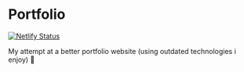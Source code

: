 # Portfolio
[![Netlify Status](https://api.netlify.com/api/v1/badges/5e284d8c-9037-4fc5-99e6-5083d5e47bdd/deploy-status)](https://app.netlify.com/sites/madhav-somanath/deploys)

My attempt at a better portfolio website (using outdated technologies i enjoy) 🚀
